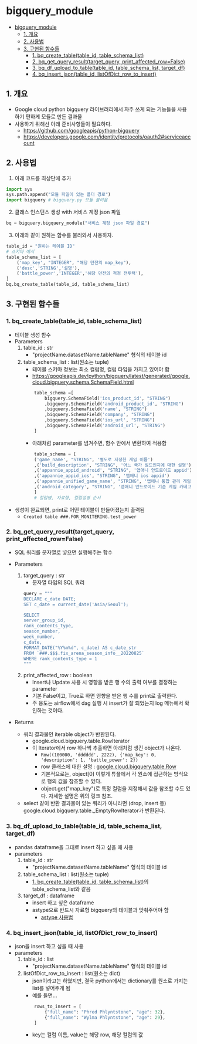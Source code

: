 # bigquery_module

- [bigquery_module](#bigquery_module)
  - [1. 개요](#1-개요)
  - [2. 사용법](#2-사용법)
  - [3. 구현된 함수들](#3-구현된-함수들)
    - [1. bq_create_table(table_id, table_schema_list)](#1-bq_create_tabletable_id-table_schema_list)
    - [2. bq_get_query_result(target_query, print_affected_row=False)](#2-bq_get_query_resulttarget_query-print_affected_rowfalse)
    - [3. bq_df_upload_to_table(table_id, table_schema_list, target_df)](#3-bq_df_upload_to_tabletable_id-table_schema_list-target_df)
    - [4. bq_insert_json(table_id, listOfDict_row_to_insert)](#4-bq_insert_jsontable_id-listofdict_row_to_insert)

## 1. 개요
- Google cloud python bigquery 라이브러리에서 자주 쓰게 되는 기능들을 사용하기 편하게 모듈로 만든 결과물 
- 사용하기 위해선 아래 준비사항들이 필요하다.
  - https://github.com/googleapis/python-bigquery
  - https://developers.google.com/identity/protocols/oauth2#serviceaccount


## 2. 사용법
1. 아래 코드를 최상단에 추가
```Python
import sys
sys.path.append("모듈 파일이 있는 폴더 경로")
import bigquery # bigquery.py 모듈 불러옴
```
2. 클래스 인스턴스 생성 with 서비스 계정 json 파일
```Python
bq = bigquery.bigquery_module("서비스 계정 json 파일 경로")
```

3. 아래와 같이 원하는 함수를 불러와서 사용하자.
```Python
table_id = "원하는 테이블 ID"
# 스키마 예시
table_schema_list = [ 
    ('map_key', "INTEGER", "해당 던전의 map_key"),
    ('desc','STRING','설명'),
    ('battle_power','INTEGER','해당 던전의 적정 전투력'),
]
bq.bq_create_table(table_id, table_schema_list)
```

## 3. 구현된 함수들
### 1. bq_create_table(table_id, table_schema_list)
- 테이블 생성 함수
- Parameters
    1. table_id : str
        - "projectName.datasetName.tableName" 형식의 테이블 id
    2. table_schema_list : list(원소는 tuple)
        - 테이블 스키마 정보는 최소 컬럼명, 컬럼 타입을 가지고 있어야 함
        - https://googleapis.dev/python/bigquery/latest/generated/google.cloud.bigquery.schema.SchemaField.html
        ```Python
            table_schema =[
                bigquery.SchemaField('ios_product_id', "STRING")
                ,bigquery.SchemaField('android_product_id', "STRING")
                ,bigquery.SchemaField('name', "STRING")
                ,bigquery.SchemaField('company', "STRING")
                ,bigquery.SchemaField('ios_url', "STRING")
                ,bigquery.SchemaField('android_url', "STRING")
            ]
        ```    
        - 아래처럼 parameter를 넘겨주면, 함수 안에서 변환하여 적용함
        ```Python
            table_schema = [
            ('game_name', "STRING", '별도로 지정한 게임 이름')
            ,('build_description', "STRING", '어느 국가 빌드인지에 대한 설명')
            ,('appannie_appid_android', "STRING", '앱애니 안드로이드 appid')
            ,('appannie_appid_ios', "STRING", '앱애니 ios appid')
            ,('appannie_unified_game_name', "STRING", '앱애니 통합 관리 게임명')
            ,('android_category', "STRING", '앱애니 안드로이드 기준 게임 카테고리')
            ]
            # 컬럼명, 자료형, 컬럼설명 순서
        ```
- 생성이 완료되면, print로 어떤 테이블이 만들어졌는지 출력됨
    - `Created table ###.FOR_MONITERING.test_power`

### 2. bq_get_query_result(target_query, print_affected_row=False)
- SQL 쿼리를 문자열로 넣으면 실행해주는 함수
- Parameters
    1. target_query : str
        - 문자열 타입의 SQL 쿼리
        ```Python
        query = """
        DECLARE c_date DATE;
        SET c_date = current_date('Asia/Seoul');

        SELECT
        server_group_id,
        rank_contents_type,
        season_number,
        week_number,
        c_date,
        FORMAT_DATE("%Y%m%d", c_date) AS c_date_str
        FROM `###.$$$.fix_arena_season_info__20220825`
        WHERE rank_contents_type = 1
        """
        ```
    2. print_affected_row : boolean
        - Insert나 Update 사용 시 영향을 받은 행 수의 출력 여부를 결정하는 parameter
        - 기본 False이고, True로 하면 영향을 받은 행 수를 print로 출력한다.
        - 주 용도는 airflow에서 dag 실행 시 insert가 잘 되었는지 log 메뉴에서 확인하는 것이다.

- Returns
  - 쿼리 결과물인 iterable object가 반환된다.
    - google.cloud.bigquery.table.RowIterator
    - 이 Iterator에서 row 하나씩 추출하면 아래처럼 생긴 object가 나온다.
      - `Row((100000, 'dddddd', 2222), {'map_key': 0, 'description': 1, 'battle_power': 2})`
      -  row 클래스에 대한 설명 : [google.cloud.bigquery.table.Row](https://cloud.google.com/python/docs/reference/bigquery/latest/google.cloud.bigquery.table.Row#google_cloud_bigquery_table_Row_get)
      -  기본적으로는, object[0] 이렇게 튜플에서 각 원소에 접근하는 방식으로 행의 값을 참조할 수 있다.
      -  object.get("map_key")로 특정 컬럼을 지정해서 값을 참조할 수도 있다. 자세한 설명은 위의 링크 참조.
  - select 같이 반환 결과물이 있는 쿼리가 아니라면 (drop, insert 등) google.cloud.bigquery.table._EmptyRowIterator가 반환된다.

### 3. bq_df_upload_to_table(table_id, table_schema_list, target_df)
- pandas dataframe을 그대로 insert 하고 싶을 때 사용
- parameters
    1. table_id : str
        - "projectName.datasetName.tableName" 형식의 테이블 id
    2. table_schema_list : list(원소는 tuple)
        - [1. bq_create_table(table_id, table_schema_list)](#1-bq_create_tabletable_id-table_schema_list)의  table_schema_list와 같음
    3. target_df : dataframe
        - insert 하고 싶은 dataframe
        - astype으로 반드시 자료형 bigquery의 테이블과 맞춰주어야 함
            - [astype 사용법](https://limyj0708.github.io/fastpages/python/pandas/2021/11/05/pandas_cheatsheet.html#6-3.-astype-:-%ED%83%80%EC%9E%85-%EB%B3%80%EA%B2%BD.-Bigquery%EC%97%90-df-%EC%97%85%EB%A1%9C%EB%93%9C-%EC%8B%9C-%EB%B0%98%EB%93%9C%EC%8B%9C-%EC%82%AC%EC%9A%A9)

### 4. bq_insert_json(table_id, listOfDict_row_to_insert)
- json을 insert 하고 싶을 때 사용
- parameters
    1. table_id : list
        - "projectName.datasetName.tableName" 형식의 테이블 id
    2. listOfDict_row_to_insert : list(원소는 dict)
        - json이라고는 하였지만, 결국 python에서는 dictionary를 원소로 가지는 list를 넣어주게 됨
        - 예를 들면...
        ```Python
            rows_to_insert = [
                {"full_name": "Phred Phlyntstone", "age": 32},
                {"full_name": "Wylma Phlyntstone", "age": 29},
            ]
        ```
        - key는 컬럼 이름, value는 해당 row, 해당 컬럼의 값